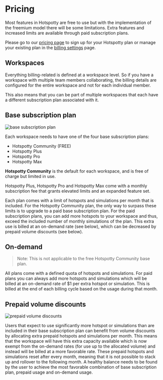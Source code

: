 # Pricing

Most features in Hotspotty are free to use but with the implementation of the freemium model there will be some limitations. Extra features and increased limits are available through paid subscription plans.

Please go to our [pricing page](https://app.hotspotty.net/pricing) to sign up for your Hotspotty plan or manage your existing plan in the [billing settings](https://app.hotspotty.net/workspace/settings/billing) page.

## Workspaces

Everything billing-related is defined at a workspace level. So if you have a workspace with multiple team members collaborating, the billing details are configured for the entire workspace and not for each individual member.

This also means that you can be part of multiple workspaces that each have a different subscription plan associated with it.

## Base subscription plan

![base subscription plan](/img/pricing/pricing-1.png)

Each workspace needs to have one of the four base subscription plans:

- Hotspotty Community (FREE)
- Hotspotty Plus
- Hotspotty Pro
- Hotspotty Max

**Hotspotty Community** is the default for each workspace, and is free of charge but limited in use.

Hotspotty Plus, Hotspotty Pro and Hotspotty Max come with a monthly subscription fee that grants elevated limits and an expanded feature set.

Each plan comes with a limit of hotspots and simulations per month that is included. For the Hotspotty Community plan, the only way to surpass these limits is to upgrade to a paid base subscription plan. For the paid subscription plans, you can add more hotspots to your workspace and thus, exceed the included number of monthly simulations of the plan. This extra use is billed at an on-demand rate (see below), which can be decreased by prepaid volume discounts (see below).

## On-demand

> Note: This is not applicable to the free Hotspotty Community base plan.

All plans come with a defined quota of hotspots and simulations. For paid plans you can always add more hotspots and simulations which will be billed at an on-demand rate of $1 per extra hotspot or simulation. This is billed at the end of each billing cycle based on the usage during that month.

## Prepaid volume discounts

![prepaid volume discounts](/img/pricing/pricing-2.png)

Users that expect to use significantly more hotspot or simulations than are included in their base subscription plan can benefit from volume discounts by allocating extra prepaid hotspots and simulations per month. This means that the workspace will have this extra capacity available which is now exempt from the on-demand rates (for use up to the allocated volume) and instead will be billed at a more favorable rate. These prepaid hotspots and simulations reset after every month, meaning that it is not possible to stack up and rollover to the following month. A healthy balance needs to be found by the user to achieve the most favorable combination of base subscription plan, prepaid usage and on-demand usage.
